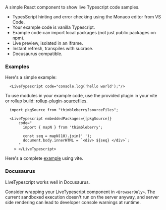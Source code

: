 A simple React component to show live Typescript code samples.

- TypesScript hinting and error checking using the Monaco editor from VS Code.
- Your example code is vanilla Typescript.
- Example code can import local packages (not just public packages on npm).
- Live preview, isolated in an iframe.
- Instant refresh, transpiles with sucrase.
- Docusaurus compatible.

### Examples 

Here's a simple example:

```
  <LiveTypescript code="console.log('hello world');"/>
```

To use modules in your example code, use the provided plugin in your vite or rollup build:
[rollup-plugin-sourcefiles].

```
  import pkgSource from "thimbleberry?sourceFiles";

  <LiveTypescript embeddedPackages={[pkgSource]}
      code="
        import { mapN } from 'thimbleberry';

        const seq = mapN(10).join(' ');
        document.body.innerHTML = `<div> ${seq} </div>`;
      "
    > </LiveTypescript>
```

Here's a complete [example][] using vite.

### Docusaurus

LiveTypescript works well in Docusaurus.

Consider wrapping your LiveTypescript component in `<BrowserOnly>`. The
current sandboxed execution doesn't run on the server anyway, and server side
rendering can lead to developer console warnings at runtime. 


[example]: https://github.com/mighdoll/live-typescript/tree/main/packages/example/App.tsx
[rollup-plugin-sourcefiles]: https://github.com/mighdoll/live-typescript/tree/main/packages/rollup-plugin-sourcefiles
